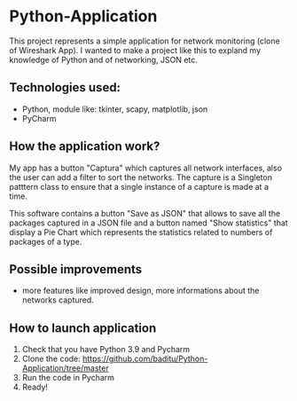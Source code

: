 # Python-Application
  This project represents a simple application for network monitoring (clone of Wireshark App). I wanted to make a project like this to expland my knowledge of Python and of networking, JSON etc.
  
  Technologies used:
  -----------------------------------
  - Python, module like: tkinter, scapy, matplotlib, json
  - PyCharm
  
  How the application work?
  -------------------------------
  My app has a button "Captura" which captures all network interfaces, also the user can add a filter to sort the networks. The capture is a Singleton patttern class to ensure that a single instance of a capture is made at a time.
  
  This software contains a button "Save as JSON" that allows to save all the packages captured in a JSON file and a button named "Show statistics" that display a Pie Chart which represents the statistics related to numbers of packages of a type.
  
  Possible improvements
  ---------------------------
  - more features like improved design, more informations about the networks captured.


  How to launch application
  -------------------------------
  1. Check that you have Python 3.9 and Pycharm
  2. Clone the code: https://github.com/baditu/Python-Application/tree/master
  3. Run the code in Pycharm
  4. Ready!
